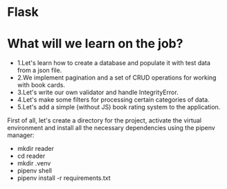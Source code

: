  # Flask

# What will we learn on the job?

* 1.Let's learn how to create a database and populate it with test data from a json file.
* 2.We implement pagination and a set of CRUD operations for working with book cards.
* 3.Let's write our own validator and handle IntegrityError.
* 4.Let's make some filters for processing certain categories of data.
* 5.Let's add a simple (without JS) book rating system to the application.

First of all, let's create a directory for the project, activate the virtual environment and install all the necessary dependencies using the pipenv manager:
* mkdir reader
* cd reader
* mkdir .venv
* pipenv shell
* pipenv install -r requirements.txt
